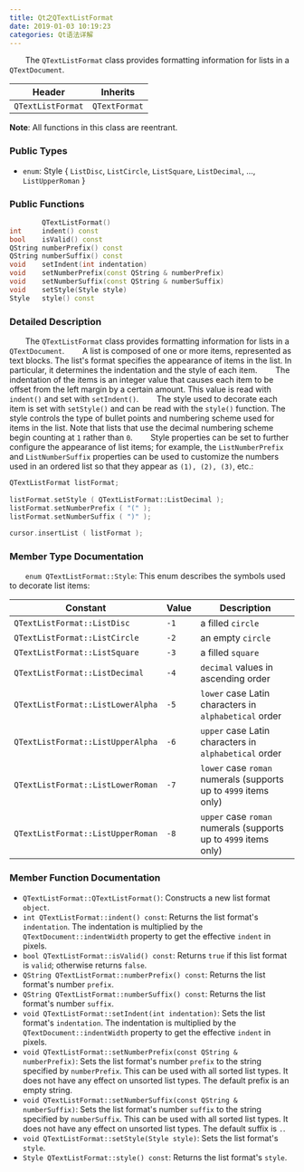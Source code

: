 ```yaml
---
title: Qt之QTextListFormat
date: 2019-01-03 10:19:23
categories: Qt语法详解
---
```

&emsp;&emsp;The `QTextListFormat` class provides formatting information for lists in a `QTextDocument`.

Header            | Inherits
------------------|--------------
`QTextListFormat` | `QTextFormat`

**Note**: All functions in this class are reentrant.

### Public Types

- `enum`: Style { `ListDisc`, `ListCircle`, `ListSquare`, `ListDecimal`, ..., `ListUpperRoman` }

### Public Functions

``` cpp
        QTextListFormat()
int     indent() const
bool    isValid() const
QString numberPrefix() const
QString numberSuffix() const
void    setIndent(int indentation)
void    setNumberPrefix(const QString & numberPrefix)
void    setNumberSuffix(const QString & numberSuffix)
void    setStyle(Style style)
Style   style() const
```

### Detailed Description

&emsp;&emsp;The `QTextListFormat` class provides formatting information for lists in a `QTextDocument`.
&emsp;&emsp;A list is composed of one or more items, represented as text blocks. The list's format specifies the appearance of items in the list. In particular, it determines the indentation and the style of each item.
&emsp;&emsp;The indentation of the items is an integer value that causes each item to be offset from the left margin by a certain amount. This value is read with `indent()` and set with `setIndent()`.
&emsp;&emsp;The style used to decorate each item is set with `setStyle()` and can be read with the `style()` function. The style controls the type of bullet points and numbering scheme used for items in the list. Note that lists that use the decimal numbering scheme begin counting at `1` rather than `0`.
&emsp;&emsp;Style properties can be set to further configure the appearance of list items; for example, the `ListNumberPrefix` and `ListNumberSuffix` properties can be used to customize the numbers used in an ordered list so that they appear as `(1), (2), (3)`, etc.:

``` cpp
QTextListFormat listFormat;
​
listFormat.setStyle ( QTextListFormat::ListDecimal );
listFormat.setNumberPrefix ( "(" );
listFormat.setNumberSuffix ( ")" );
​
cursor.insertList ( listFormat );
```

### Member Type Documentation

&emsp;&emsp;`enum QTextListFormat::Style`: This enum describes the symbols used to decorate list items:

Constant                          | Value | Description
----------------------------------|-------|-------------
`QTextListFormat::ListDisc`       | `-1`  | a filled `circle`
`QTextListFormat::ListCircle`     | `-2`  | an empty `circle`
`QTextListFormat::ListSquare`     | `-3`  | a filled `square`
`QTextListFormat::ListDecimal`    | `-4`  | `decimal` values in ascending order
`QTextListFormat::ListLowerAlpha` | `-5`  | `lower` case Latin characters in `alphabetical` order
`QTextListFormat::ListUpperAlpha` | `-6`  | `upper` case Latin characters in `alphabetical` order
`QTextListFormat::ListLowerRoman` | `-7`  | `lower` case `roman` numerals (supports up to `4999` items only)
`QTextListFormat::ListUpperRoman` | `-8`  | `upper` case `roman` numerals (supports up to `4999` items only)

### Member Function Documentation

- `QTextListFormat::QTextListFormat()`: Constructs a new list format `object`.
- `int QTextListFormat::indent() const`: Returns the list format's `indentation`. The indentation is multiplied by the `QTextDocument::indentWidth` property to get the effective `indent` in pixels.
- `bool QTextListFormat::isValid() const`: Returns `true` if this list format is `valid`; otherwise returns `false`.
- `QString QTextListFormat::numberPrefix() const`: Returns the list format's number `prefix`.
- `QString QTextListFormat::numberSuffix() const`: Returns the list format's number `suffix`.
- `void QTextListFormat::setIndent(int indentation)`: Sets the list format's `indentation`. The indentation is multiplied by the `QTextDocument::indentWidth` property to get the effective `indent` in pixels.
- `void QTextListFormat::setNumberPrefix(const QString & numberPrefix)`: Sets the list format's number `prefix` to the string specified by `numberPrefix`. This can be used with all sorted list types. It does not have any effect on unsorted list types. The default prefix is an empty string.
- `void QTextListFormat::setNumberSuffix(const QString & numberSuffix)`: Sets the list format's number `suffix` to the string specified by `numberSuffix`. This can be used with all sorted list types. It does not have any effect on unsorted list types. The default suffix is `.`.
- `void QTextListFormat::setStyle(Style style)`: Sets the list format's `style`.
- `Style QTextListFormat::style() const`: Returns the list format's `style`.